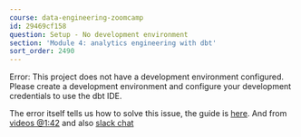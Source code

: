 ```yaml
---
course: data-engineering-zoomcamp
id: 29469cf158
question: Setup - No development environment
section: 'Module 4: analytics engineering with dbt'
sort_order: 2490
---
```


Error: This project does not have a development environment configured. Please create a development environment and configure your development credentials to use the dbt IDE.

The error itself tells us how to solve this issue, the guide is [here](https://github.com/DataTalksClub/data-engineering-zoomcamp/blob/main/04-analytics-engineering/dbt_cloud_setup.md). And from [videos @1:42](https://youtu.be/J0XCDyKiU64?si=2CTg3H63wyJTf5Vy&t=102) and also [slack chat](https://datatalks-club.slack.com/archives/C01FABYF2RG/p1708030955851629)

